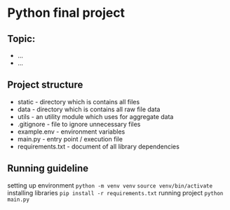 # Python final project

## Topic:

- ...
- ...

## Project structure

- static - directory which is contains all files
- data - directory which is contains all raw file data
- utils - an utility module which uses for aggregate data
- .gitignore - file to ignore unnecessary files
- example.env - environment variables
- main.py - entry point / execution file
- requirements.txt - document of all library dependencies

## Running guideline

setting up environment
`python -m venv venv`
`source venv/bin/activate`
installing libraries
`pip install -r requirements.txt`
running project
`python main.py`
